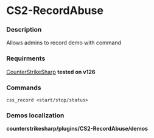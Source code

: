 # CS2-RecordAbuse

### Description
Allows admins to record demo with command

### Requirments
[CounterStrikeSharp](https://github.com/roflmuffin/CounterStrikeSharp/) **tested on v126**

### Commands
```
css_record <start/stop/status>
```

### Demos localization
**counterstrikesharp/plugins/CS2-RecordAbuse/demos**
